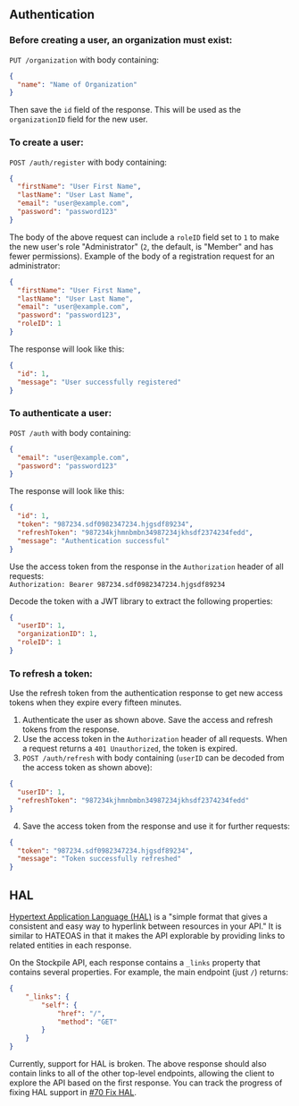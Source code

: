 ## Authentication
### Before creating a user, an organization must exist:
`PUT /organization` with body containing:  
```JSON
{
  "name": "Name of Organization"
}
```
Then save the `id` field of the response. This will be used as the `organizationID` field for the new user.  

### To create a user:
`POST /auth/register` with body containing:  
```JSON
{
  "firstName": "User First Name",
  "lastName": "User Last Name",
  "email": "user@example.com",
  "password": "password123"
}
```
The body of the above request can include a `roleID` field set to `1` to make the new user's role "Administrator" (`2`, the default, is "Member" and has fewer permissions). Example of the body of a registration request for an administrator:  
```JSON
{
  "firstName": "User First Name",
  "lastName": "User Last Name",
  "email": "user@example.com",
  "password": "password123",
  "roleID": 1
}
```

The response will look like this:  
```JSON
{
  "id": 1,
  "message": "User successfully registered"
}
```

### To authenticate a user:
`POST /auth` with body containing:  
```JSON
{
  "email": "user@example.com",
  "password": "password123"
}
```

The response will look like this:  
```JSON
{
  "id": 1,
  "token": "987234.sdf0982347234.hjgsdf89234",
  "refreshToken": "987234kjhmnbmbn34987234jkhsdf2374234fedd",
  "message": "Authentication successful"
}
```

Use the access token from the response in the `Authorization` header of all requests:  
`Authorization: Bearer 987234.sdf0982347234.hjgsdf89234`

Decode the token with a JWT library to extract the following properties:  
```JSON
{
  "userID": 1,
  "organizationID": 1,
  "roleID": 1
}
```

### To refresh a token:
Use the refresh token from the authentication response to get new access tokens when they expire every fifteen minutes.  
1. Authenticate the user as shown above. Save the access and refresh tokens from the response.
2. Use the access token in the `Authorization` header of all requests. When a request returns a `401 Unauthorized`, the token is expired.
3. `POST /auth/refresh` with body containing (`userID` can be decoded from the access token as shown above):
  ```JSON
  {
    "userID": 1,
    "refreshToken": "987234kjhmnbmbn34987234jkhsdf2374234fedd"
  }
  ```
4. Save the access token from the response and use it for further requests:
  ```JSON
  {
    "token": "987234.sdf0982347234.hjgsdf89234",
    "message": "Token successfully refreshed"
  }
  ```

## HAL
[Hypertext Application Language (HAL)](http://stateless.co/hal_specification.html) is a "simple format that gives a consistent and easy way to hyperlink between resources in your API." It is similar to HATEOAS in that it makes the API explorable by providing links to related entities in each response.  

On the Stockpile API, each response contains a `_links` property that contains several properties. For example, the main endpoint (just `/`) returns:  
```JSON
{
    "_links": {
        "self": {
            "href": "/",
            "method": "GET"
        }
    }
}
```

Currently, support for HAL is broken. The above response should also contain links to all of the other top-level endpoints, allowing the client to explore the API based on the first response. You can track the progress of fixing HAL support in [#70 Fix HAL](https://github.com/AdamVig/stockpile-api/issues/70).  
